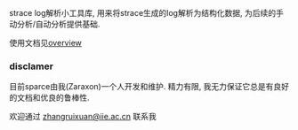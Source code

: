 
strace log解析小工具库, 用来将strace生成的log解析为结构化数据, 为后续的手动分析/自动分析提供基础. 

使用文档见[overview](./doc/overview.md)

### disclamer

目前sparce由我(Zaraxon)一个人开发和维护. 精力有限, 我无力保证它总是有良好的文档和优良的鲁棒性. 

欢迎通过 zhangruixuan@iie.ac.cn 联系我